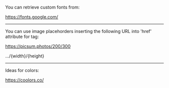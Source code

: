You can retrieve custom fonts from:

https://fonts.google.com/

---

You can use image placehorders inserting the following URL into 'href' attribute for <a> tag:

https://picsum.photos/200/300

.../{width}/{height}

---

Ideas for colors:

https://coolors.co/
